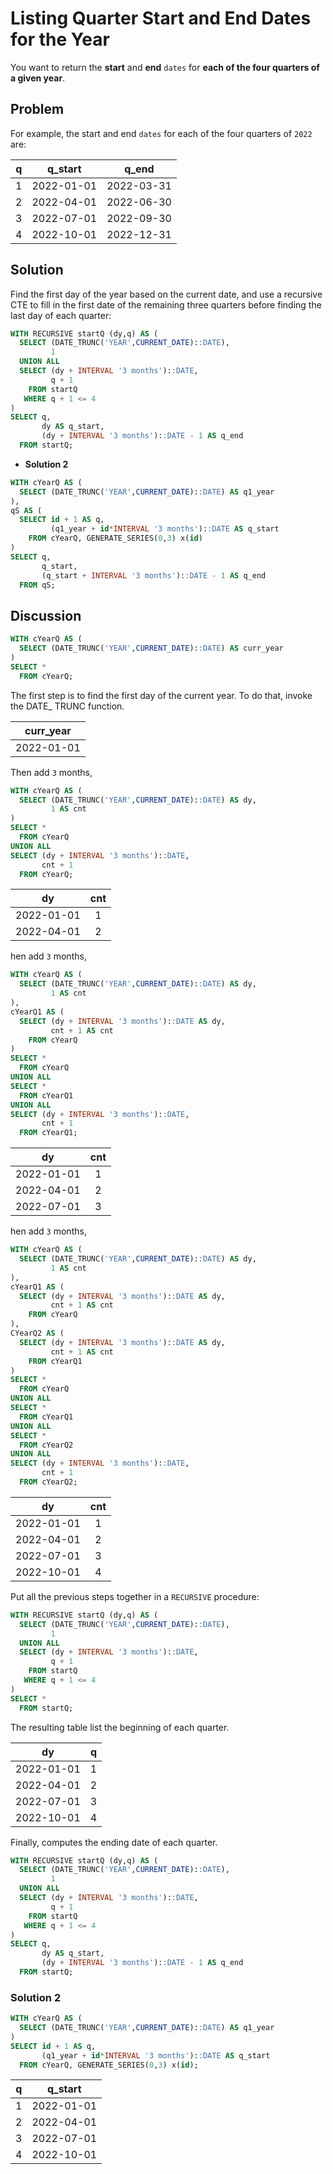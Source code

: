 # Listing Quarter Start and End Dates for the Year

You want to return the **start** and **end** `dates` for **each of the four quarters of a given year**.


## Problem


For example, the start and end `dates` for each of the four quarters of `2022` are:

|q |  q_start   |   q_end|
|:-:|:---------:|:---------:|
|1 | 2022-01-01 | 2022-03-31|
|2 | 2022-04-01 | 2022-06-30|
|3 | 2022-07-01 | 2022-09-30|
|4 | 2022-10-01 | 2022-12-31|

## Solution

Find the first day of the year based on the current date, and use a recursive CTE to fill in the first date of the remaining three quarters before finding the last day of each quarter:

```SQL
WITH RECURSIVE startQ (dy,q) AS (
  SELECT (DATE_TRUNC('YEAR',CURRENT_DATE)::DATE),
         1
  UNION ALL
  SELECT (dy + INTERVAL '3 months')::DATE,
         q + 1
    FROM startQ
   WHERE q + 1 <= 4
)
SELECT q,
       dy AS q_start,
       (dy + INTERVAL '3 months')::DATE - 1 AS q_end
  FROM startQ;
```

- **Solution 2**

```SQL
WITH cYearQ AS (
  SELECT (DATE_TRUNC('YEAR',CURRENT_DATE)::DATE) AS q1_year
),
qS AS (
  SELECT id + 1 AS q,
         (q1_year + id*INTERVAL '3 months')::DATE AS q_start
    FROM cYearQ, GENERATE_SERIES(0,3) x(id)
)
SELECT q,
       q_start,
       (q_start + INTERVAL '3 months')::DATE - 1 AS q_end
  FROM qS;
```

## Discussion


```SQL
WITH cYearQ AS (
  SELECT (DATE_TRUNC('YEAR',CURRENT_DATE)::DATE) AS curr_year
)
SELECT *
  FROM cYearQ;
```

The first step is to find the first day of the current year.
To do that, invoke the DATE_ TRUNC function.

|curr_year|
|:----------:|
|2022-01-01|

Then add `3` months,

```SQL
WITH cYearQ AS (
  SELECT (DATE_TRUNC('YEAR',CURRENT_DATE)::DATE) AS dy,
         1 AS cnt
)
SELECT *
  FROM cYearQ
UNION ALL
SELECT (dy + INTERVAL '3 months')::DATE,
       cnt + 1
  FROM cYearQ;
```

|dy     | cnt|
|:---------:|:---:|
|2022-01-01 |   1|
|2022-04-01 |   2|


hen add `3` months,

```SQL
WITH cYearQ AS (
  SELECT (DATE_TRUNC('YEAR',CURRENT_DATE)::DATE) AS dy,
         1 AS cnt
),
cYearQ1 AS (
  SELECT (dy + INTERVAL '3 months')::DATE AS dy,
         cnt + 1 AS cnt
    FROM cYearQ
)
SELECT *
  FROM cYearQ
UNION ALL
SELECT *
  FROM cYearQ1
UNION ALL
SELECT (dy + INTERVAL '3 months')::DATE,
       cnt + 1
  FROM cYearQ1;
```

|dy     | cnt|
|:---------:|:--:|
|2022-01-01 |   1|
|2022-04-01 |   2|
|2022-07-01 |   3|

hen add `3` months,

```SQL
WITH cYearQ AS (
  SELECT (DATE_TRUNC('YEAR',CURRENT_DATE)::DATE) AS dy,
         1 AS cnt
),
cYearQ1 AS (
  SELECT (dy + INTERVAL '3 months')::DATE AS dy,
         cnt + 1 AS cnt
    FROM cYearQ
),
CYearQ2 AS (
  SELECT (dy + INTERVAL '3 months')::DATE AS dy,
         cnt + 1 AS cnt
    FROM cYearQ1
)
SELECT *
  FROM cYearQ
UNION ALL
SELECT *
  FROM cYearQ1
UNION ALL
SELECT *
  FROM cYearQ2
UNION ALL
SELECT (dy + INTERVAL '3 months')::DATE,
       cnt + 1
  FROM cYearQ2;
```

|dy     | cnt|
|:---------:|:--:|
|2022-01-01 |   1|
|2022-04-01 |   2|
|2022-07-01 |   3|
|2022-10-01 |   4|

Put all the previous steps together in a `RECURSIVE` procedure:

```SQL
WITH RECURSIVE startQ (dy,q) AS (
  SELECT (DATE_TRUNC('YEAR',CURRENT_DATE)::DATE),
         1
  UNION ALL
  SELECT (dy + INTERVAL '3 months')::DATE,
         q + 1
    FROM startQ
   WHERE q + 1 <= 4
)
SELECT *
  FROM startQ;
```

The resulting table list the beginning of each quarter.

|dy     | q|
|:---------:|:--:|
|2022-01-01 | 1|
|2022-04-01 | 2|
|2022-07-01 | 3|
|2022-10-01 | 4|

Finally, computes the ending date of each quarter.

```SQL
WITH RECURSIVE startQ (dy,q) AS (
  SELECT (DATE_TRUNC('YEAR',CURRENT_DATE)::DATE),
         1
  UNION ALL
  SELECT (dy + INTERVAL '3 months')::DATE,
         q + 1
    FROM startQ
   WHERE q + 1 <= 4
)
SELECT q,
       dy AS q_start,
       (dy + INTERVAL '3 months')::DATE - 1 AS q_end
  FROM startQ;
```

### Solution 2

```SQL
WITH cYearQ AS (
  SELECT (DATE_TRUNC('YEAR',CURRENT_DATE)::DATE) AS q1_year
)
SELECT id + 1 AS q,
       (q1_year + id*INTERVAL '3 months')::DATE AS q_start
  FROM cYearQ, GENERATE_SERIES(0,3) x(id);
```

|q |  q_start|
|:-:|:--------:|
|1 | 2022-01-01|
|2 | 2022-04-01|
|3 | 2022-07-01|
|4 | 2022-10-01|
